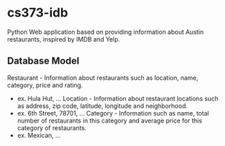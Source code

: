 # cs373-idb

Python Web application based on providing information about Austin restaurants, inspired by IMDB and Yelp.

## Database Model

Restaurant - Information about restaurants such as location, name, category, price and rating.
  * ex. Hula Hut, ...
Location - Information about restaurant locations such as address, zip code, latitude, longitude and neighborhood.
  * ex. 6th Street, 78701, ...
Category - Information such as name, total number of restaurants in this category and average price for this category of restaurants.
  * ex. Mexican, ... 
